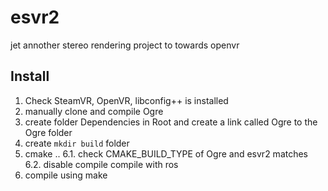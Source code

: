 # esvr2
jet annother stereo rendering project to towards openvr

## Install

1. Check SteamVR, OpenVR, libconfig++ is installed
2. manually clone and compile Ogre
3. create folder Dependencies in Root and create a link called Ogre to the Ogre folder
5. create `mkdir build` folder
6. cmake ..
6.1. check CMAKE_BUILD_TYPE of Ogre and esvr2 matches
6.2.  disable compile compile with ros
7. compile using make
